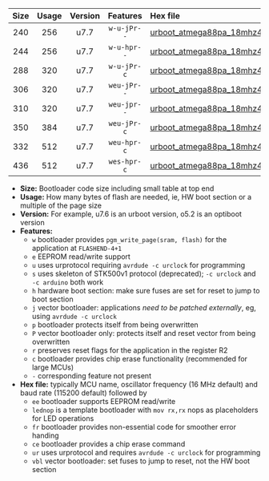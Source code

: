 |Size|Usage|Version|Features|Hex file|
|:-:|:-:|:-:|:-:|:--|
|240|256|u7.7|`w-u-jPr--`|[urboot_atmega88pa_18mhz432_57600bps_lednop_ur_vbl.hex](https://raw.githubusercontent.com/stefanrueger/urboot.hex/main/mcus/atmega88pa/fcpu_18mhz432/57600_bps/urboot_atmega88pa_18mhz432_57600bps_lednop_ur_vbl.hex)|
|244|256|u7.7|`w-u-hpr--`|[urboot_atmega88pa_18mhz432_57600bps_lednop_fr_ur.hex](https://raw.githubusercontent.com/stefanrueger/urboot.hex/main/mcus/atmega88pa/fcpu_18mhz432/57600_bps/urboot_atmega88pa_18mhz432_57600bps_lednop_fr_ur.hex)|
|288|320|u7.7|`w-u-jPr-c`|[urboot_atmega88pa_18mhz432_57600bps_lednop_fr_ce_ur_vbl.hex](https://raw.githubusercontent.com/stefanrueger/urboot.hex/main/mcus/atmega88pa/fcpu_18mhz432/57600_bps/urboot_atmega88pa_18mhz432_57600bps_lednop_fr_ce_ur_vbl.hex)|
|306|320|u7.7|`weu-jPr--`|[urboot_atmega88pa_18mhz432_57600bps_ee_lednop_ur_vbl.hex](https://raw.githubusercontent.com/stefanrueger/urboot.hex/main/mcus/atmega88pa/fcpu_18mhz432/57600_bps/urboot_atmega88pa_18mhz432_57600bps_ee_lednop_ur_vbl.hex)|
|310|320|u7.7|`weu-jpr--`|[urboot_atmega88pa_18mhz432_57600bps_ee_lednop_fr_ur_vbl.hex](https://raw.githubusercontent.com/stefanrueger/urboot.hex/main/mcus/atmega88pa/fcpu_18mhz432/57600_bps/urboot_atmega88pa_18mhz432_57600bps_ee_lednop_fr_ur_vbl.hex)|
|350|384|u7.7|`weu-jPr-c`|[urboot_atmega88pa_18mhz432_57600bps_ee_lednop_fr_ce_ur_vbl.hex](https://raw.githubusercontent.com/stefanrueger/urboot.hex/main/mcus/atmega88pa/fcpu_18mhz432/57600_bps/urboot_atmega88pa_18mhz432_57600bps_ee_lednop_fr_ce_ur_vbl.hex)|
|332|512|u7.7|`weu-hpr-c`|[urboot_atmega88pa_18mhz432_57600bps_ee_lednop_fr_ce_ur.hex](https://raw.githubusercontent.com/stefanrueger/urboot.hex/main/mcus/atmega88pa/fcpu_18mhz432/57600_bps/urboot_atmega88pa_18mhz432_57600bps_ee_lednop_fr_ce_ur.hex)|
|436|512|u7.7|`wes-hpr-c`|[urboot_atmega88pa_18mhz432_57600bps_ee_lednop_fr_ce.hex](https://raw.githubusercontent.com/stefanrueger/urboot.hex/main/mcus/atmega88pa/fcpu_18mhz432/57600_bps/urboot_atmega88pa_18mhz432_57600bps_ee_lednop_fr_ce.hex)|

- **Size:** Bootloader code size including small table at top end
- **Usage:** How many bytes of flash are needed, ie, HW boot section or a multiple of the page size
- **Version:** For example, u7.6 is an urboot version, o5.2 is an optiboot version
- **Features:**
  + `w` bootloader provides `pgm_write_page(sram, flash)` for the application at `FLASHEND-4+1`
  + `e` EEPROM read/write support
  + `u` uses urprotocol requiring `avrdude -c urclock` for programming
  + `s` uses skeleton of STK500v1 protocol (deprecated); `-c urclock` and `-c arduino` both work
  + `h` hardware boot section: make sure fuses are set for reset to jump to boot section
  + `j` vector bootloader: applications *need to be patched externally*, eg, using `avrdude -c urclock`
  + `p` bootloader protects itself from being overwritten
  + `P` vector bootloader only: protects itself and reset vector from being overwritten
  + `r` preserves reset flags for the application in the register R2
  + `c` bootloader provides chip erase functionality (recommended for large MCUs)
  + `-` corresponding feature not present
- **Hex file:** typically MCU name, oscillator frequency (16 MHz default) and baud rate (115200 default) followed by
  + `ee` bootloader supports EEPROM read/write
  + `lednop` is a template bootloader with `mov rx,rx` nops as placeholders for LED operations
  + `fr` bootloader provides non-essential code for smoother error handing
  + `ce` bootloader provides a chip erase command
  + `ur` uses urprotocol and requires `avrdude -c urclock` for programming
  + `vbl` vector bootloader: set fuses to jump to reset, not the HW boot section
